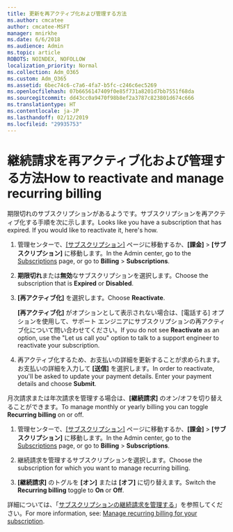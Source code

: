 ```yaml
---
title: 更新を再アクティブ化および管理する方法
ms.author: cmcatee
author: cmcatee-MSFT
manager: mnirkhe
ms.date: 6/6/2018
ms.audience: Admin
ms.topic: article
ROBOTS: NOINDEX, NOFOLLOW
localization_priority: Normal
ms.collection: Adm_O365
ms.custom: Adm_O365
ms.assetid: 6bec74c6-c7a6-4fa7-b5fc-c246c6ec5269
ms.openlocfilehash: 07b6656147409f0e85f731a8201d7bb7551f68da
ms.sourcegitcommit: dd43cc0a9470f98b8ef2a3787c823801d674c666
ms.translationtype: HT
ms.contentlocale: ja-JP
ms.lasthandoff: 02/12/2019
ms.locfileid: "29935753"
---
```

# <a name="how-to-reactivate-and-manage-recurring-billing"></a><span data-ttu-id="6bb9c-102">継続請求を再アクティブ化および管理する方法</span><span class="sxs-lookup"><span data-stu-id="6bb9c-102">How to reactivate and manage recurring billing</span></span>

<span data-ttu-id="6bb9c-p101">期限切れのサブスクリプションがあるようです。サブスクリプションを再アクティブ化する手順を次に示します。</span><span class="sxs-lookup"><span data-stu-id="6bb9c-p101">Looks like you have a subscription that has expired. If you would like to reactivate it, here's how.</span></span>
  
1. <span data-ttu-id="6bb9c-105">管理センターで、[[サブスクリプション]](https://go.microsoft.com/fwlink/p/?linkid=842054) ページに移動するか、**[課金]** \> **[サブスクリプション]** に移動します。</span><span class="sxs-lookup"><span data-stu-id="6bb9c-105">In the Admin center, go to the [Subscriptions](https://go.microsoft.com/fwlink/p/?linkid=842054) page, or go to **Billing** \> **Subscriptions**.</span></span>
    
2. <span data-ttu-id="6bb9c-106">**期限切れ**または**無効**なサブスクリプションを選択します。</span><span class="sxs-lookup"><span data-stu-id="6bb9c-106">Choose the subscription that is **Expired** or **Disabled**.</span></span>
    
3. <span data-ttu-id="6bb9c-107">**[再アクティブ化]** を選択します。</span><span class="sxs-lookup"><span data-stu-id="6bb9c-107">Choose **Reactivate**.</span></span>
    
    <span data-ttu-id="6bb9c-108">**[再アクティブ化]** がオプションとして表示されない場合は、[電話する] オプションを使用して、サポート エンジニアにサブスクリプションの再アクティブ化について問い合わせてください。</span><span class="sxs-lookup"><span data-stu-id="6bb9c-108">If you do not see **Reactivate** as an option, use the "Let us call you" option to talk to a support engineer to reactivate your subscription.</span></span> 
    
4. <span data-ttu-id="6bb9c-p102">再アクティブ化するため、お支払いの詳細を更新することが求められます。お支払いの詳細を入力して **[送信]** を選択します。</span><span class="sxs-lookup"><span data-stu-id="6bb9c-p102">In order to reactivate, you'll be asked to update your payment details. Enter your payment details and choose **Submit**.</span></span>
    
<span data-ttu-id="6bb9c-111">月次請求または年次請求を管理する場合は、**[継続請求]** のオン/オフを切り替えることができます。</span><span class="sxs-lookup"><span data-stu-id="6bb9c-111">To manage monthly or yearly billing you can toggle **Recurring billing** on or off.</span></span> 
  
1. <span data-ttu-id="6bb9c-112">管理センターで、[[サブスクリプション]](https://go.microsoft.com/fwlink/p/?linkid=842054) ページに移動するか、**[課金]** \> **[サブスクリプション]** に移動します。</span><span class="sxs-lookup"><span data-stu-id="6bb9c-112">In the Admin center, go to the [Subscriptions](https://go.microsoft.com/fwlink/p/?linkid=842054) page, or go to **Billing** \> **Subscriptions**.</span></span>
    
2. <span data-ttu-id="6bb9c-113">継続請求を管理するサブスクリプションを選択します。</span><span class="sxs-lookup"><span data-stu-id="6bb9c-113">Choose the subscription for which you want to manage recurring billing.</span></span>
    
3. <span data-ttu-id="6bb9c-114">**[継続請求]** のトグルを **[オン]** または **[オフ]** に切り替えます。</span><span class="sxs-lookup"><span data-stu-id="6bb9c-114">Switch the **Recurring billing** toggle to **On** or **Off**.</span></span>
    
<span data-ttu-id="6bb9c-115">詳細については、「[サブスクリプションの継続請求を管理する](https://support.office.com/article/8d83b530-f4ca-47f6-a666-e5791cbacc7e)」を参照してください。</span><span class="sxs-lookup"><span data-stu-id="6bb9c-115">For more information, see: [Manage recurring billing for your subscription](https://support.office.com/article/8d83b530-f4ca-47f6-a666-e5791cbacc7e).</span></span>
  

